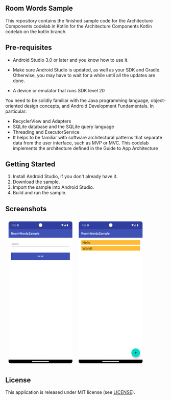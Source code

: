 ## Room Words Sample

This repository contains the finished sample code for the Architecture Components codelab in Kotlin for the Architecture Components Kotlin codelab on the kotlin branch.

## Pre-requisites

- Android Studio 3.0 or later and you know how to use it.

- Make sure Android Studio is updated, as well as your SDK and Gradle. Otherwise, you may have to wait for a while until all the updates are done.

- A device or emulator that runs SDK level 20

You need to be solidly familiar with the Java programming language, object-oriented design concepts, and Android Development Fundamentals. In particular:

- RecyclerView and Adapters
- SQLite database and the SQLite query language
- Threading and ExecutorService
- It helps to be familiar with software architectural patterns that separate data from the user interface, such as MVP or MVC. This codelab implements the architecture defined in the Guide to App Architecture

## Getting Started

1. Install Android Studio, if you don't already have it.
2. Download the sample.
3. Import the sample into Android Studio.
4. Build and run the sample.

## Screenshots

[<img src="/readme/Screenshot_20231204_225239.png" align="center"
width="200"
    hspace="10" vspace="10">](/readme/Screenshot_20231204_225239.png)
[<img src="/readme/Screenshot_20231204_225253.png" align="left"
width="200"
    hspace="10" vspace="10">](/readme/Screenshot_20231204_225253.png)

## License

This application is released under MIT license (see [LICENSE](LICENSE)).
